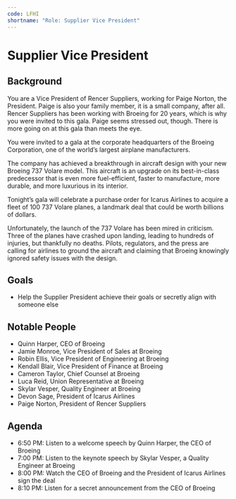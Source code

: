 ```yaml
---
code: LFHI
shortname: "Role: Supplier Vice President"
---
```


# Supplier Vice President

## Background

You are a Vice President of Rencer Suppliers, working for Paige Norton, the President. Paige is also your family member, it is a small company, after all. Rencer Suppliers has been working with Broeing for 20 years, which is why you were invited to this gala. Paige seems stressed out, though. There is more going on at this gala than meets the eye.

You were invited to a gala at the corporate headquarters of the Broeing Corporation, one of the world’s largest airplane manufacturers.

The company has achieved a breakthrough in aircraft design with your new Broeing 737 Volare model. This aircraft is an upgrade on its best-in-class predecessor that is even more fuel-efficient, faster to manufacture, more durable, and more luxurious in its interior.

Tonight’s gala will celebrate a purchase order for Icarus Airlines to acquire a fleet of 100 737 Volare planes, a landmark deal that could be worth billions of dollars.

Unfortunately, the launch of the 737 Volare has been mired in criticism. Three of the planes have crashed upon landing, leading to hundreds of injuries, but thankfully no deaths. Pilots, regulators, and the press are calling for airlines to ground the aircraft and claiming that Broeing knowingly ignored safety issues with the design.

## Goals

- Help the Supplier President achieve their goals or secretly align with someone else

## Notable People

- Quinn Harper, CEO of Broeing
- Jamie Monroe, Vice President of Sales at Broeing
- Robin Ellis, Vice President of Engineering at Broeing
- Kendall Blair, Vice President of Finance at Broeing
- Cameron Taylor, Chief Counsel at Broeing
- Luca Reid, Union Representative at Broeing
- Skylar Vesper, Quality Engineer at Broeing
- Devon Sage, President of Icarus Airlines
- Paige Norton, President of Rencer Suppliers

## Agenda

- <span data-relativeminutes="20">6:50 PM</span>: Listen to a welcome speech by Quinn Harper, the CEO of Broeing
- <span data-relativeminutes="30">7:00 PM</span>: Listen to the keynote speech by Skylar Vesper, a Quality Engineer at Broeing
- <span data-relativeminutes="90">8:00 PM</span>: Watch the CEO of Broeing and the President of Icarus Airlines sign the deal
- <span data-relativeminutes="100">8:10 PM</span>: Listen for a secret announcement from the CEO of Broeing
